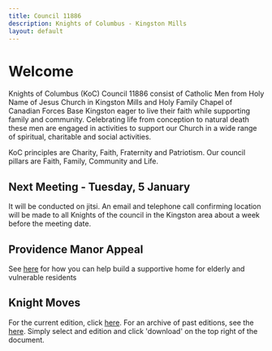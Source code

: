```yaml
---
title: Council 11886
description: Knights of Columbus - Kingston Mills
layout: default
---
```


# Welcome

Knights of Columbus (KoC) Council 11886 consist of Catholic Men from Holy Name of Jesus Church in Kingston Mills and Holy Family Chapel of Canadian Forces Base Kingston eager to live their faith while supporting family and community.  Celebrating life from conception to natural death these men are engaged in activities to support our Church in a wide range of spiritual, charitable and social activities.

KoC principles are Charity, Faith, Fraternity and Patriotism. Our council pillars are Faith, Family, Community and Life.

## Next Meeting - Tuesday, 5 January

It will be conducted on jitsi. An email and telephone call confirming location will be made to all Knights of the council in the Kingston area about a week before the meeting date.  

## Providence Manor Appeal

See [here](/page_providence_manor_appeal.md) for how you can help build a supportive home for elderly and vulnerable residents

## Knight Moves

For the current edition, click [here](https://github.com/11886knights/11886knights.github.io/blob/master/docs/knights_moves/Jun21.pdf). For an archive of past editions, see the [here](https://github.com/11886knights/11886knights.github.io/tree/master/docs/knights_moves). Simply select and edition and click 'download' on the top right of the document.

